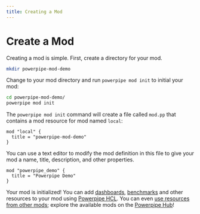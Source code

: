 ```yaml
---
title: Creating a Mod
---
```


# Create a Mod

Creating a mod is simple. First, create a directory for your mod.
```bash
mkdir powerpipe-mod-demo
```


Change to your mod directory and run `powerpipe mod init` to initial your mod:

```bash
cd powerpipe-mod-demo/
powerpipe mod init
```

The `powerpipe mod init` command will create a file called `mod.pp` that contains a mod resource for mod named `local`:

```hcl
mod "local" {
  title = "powerpipe-mod-demo"
}
```

You can use a text editor to modify the mod definition in this file to give your mod a name, title, description, and other properties.

```hcl
mod "powerpipe_demo" {
  title = "Powerpipe Demo"
}

```

Your mod is initialized! You can add [dashboards](/docs/powerpipe-hcl/dashboard), [benchmarks](/docs/powerpipe-hcl/benchmark) and other resources to your mod using [Powerpipe HCL](/docs/powerpipe-hcl/). You can even [use resources from other mods](/docs/build/mod-dependencies); explore the available mods on the [Powerpipe Hub](https://hub.powerpipe.io)!